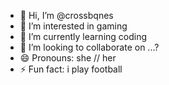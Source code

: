 - 👋 Hi, I’m @crossbqnes
- 👀 I’m interested in gaming
- 🌱 I’m currently learning coding
- 💞️ I’m looking to collaborate on ...?
- 😄 Pronouns: she // her
- ⚡ Fun fact: i play football

<!---
crossbqnes/crossbqnes is a ✨ special ✨ repository because its `README.md` (this file) appears on your GitHub profile.
You can click the Preview link to take a look at your changes.
--->
